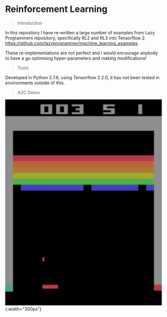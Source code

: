 # Reinforcement Learning

> Introduction

In this repository I have re-written a large number of examples from
Lazy Programmers repository, specifically RL2 and RL3 into Tensorflow 2.
https://github.com/lazyprogrammer/machine_learning_examples

These re-implementations are not perfect and I would encourage anybody
to have a go optimising hyper-parameters and making modifications! 

> Tools

Developed in Python 3.7.6, using Tensorflow 2.2.0,
it has not been tested in environments outside of this.

> A2C Demo

![A2C Breakout Demo](demo/a2c_demo.gif){:width="300px"}
